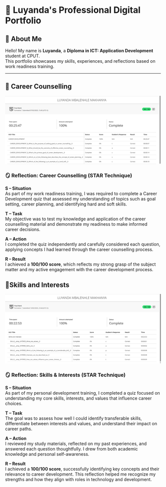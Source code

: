 # 💼 Luyanda's Professional Digital Portfolio

## 👤 About Me  
Hello! My name is **Luyanda**, a **Diploma in ICT: Application Development** student at CPUT.  
This portfolio showcases my skills, experiences, and reflections based on work readiness training.

---

## 🎯 Career Counselling

![Career Counselling Screenshot](https://github.com/LuyandaMbalenhle/Digital-Portfolio/blob/7ae1633069d659711c1b849fe0dc7e95d641458c/careerCounselling.png)

### 🪞 Reflection: Career Counselling (STAR Technique)

**S – Situation**  
As part of my work readiness training, I was required to complete a Career Development quiz that assessed my understanding of topics such as goal setting, career planning, and identifying hard and soft skills.

**T – Task**  
My objective was to test my knowledge and application of the career counselling material and demonstrate my readiness to make informed career decisions.

**A – Action**  
I completed the quiz independently and carefully considered each question, applying concepts I had learned through the career counselling process.

**R – Result**  
I achieved a **100/100 score**, which reflects my strong grasp of the subject matter and my active engagement with the career development process.

## 🧠Skills and Interests

![Career Counselling Screenshot](skills_and-development.png)

### 🪞 Reflection: Skills & Interests (STAR Technique)

**S – Situation**  
As part of my personal development training, I completed a quiz focused on understanding my core skills, interests, and values that influence career choices.

**T – Task**  
The goal was to assess how well I could identify transferable skills, differentiate between interests and values, and understand their impact on career paths.

**A – Action**  
I reviewed my study materials, reflected on my past experiences, and answered each question thoughtfully. I drew from both academic knowledge and personal self-awareness.

**R – Result**  
I achieved a **100/100 score**, successfully identifying key concepts and their relevance to career development. This reflection helped me recognize my strengths and how they align with roles in technology and development.




